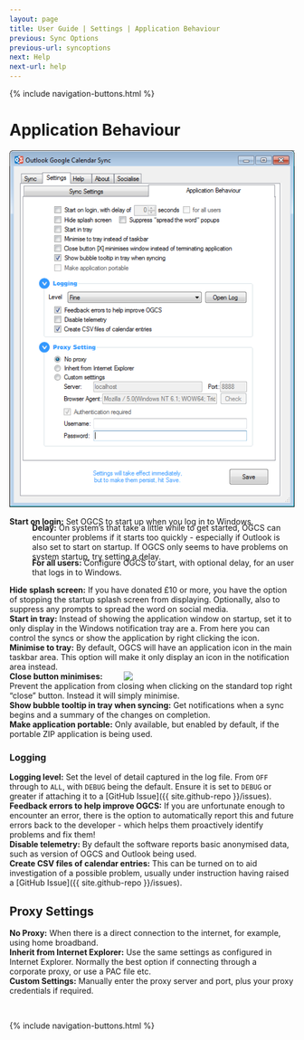 ```yaml
---
layout: page
title: User Guide | Settings | Application Behaviour
previous: Sync Options
previous-url: syncoptions
next: Help
next-url: help
---
```

{% include navigation-buttons.html %}

# Application Behaviour

![Application Behaviour Settings Screenshot](options-appbehaviour.png)

**Start on login:** Set OGCS to start up when you log in to Windows. 
<p style="margin-left:40px;margin-top:-20px"><b>Delay:</b> On system’s that take a little while to get started, OGCS can encounter problems if it starts too quickly - especially if Outlook is also set to start on startup. If OGCS only seems to have problems on system startup, try setting a delay.</p>
<p style="margin-left:40px;margin-top:-20px"><b>For all users:</b> Configure OGCS to start, with optional delay, for an user that logs in to Windows.</p>

**Hide splash screen:** If you have donated £10 or more, you have the option of stopping the startup splash screen from displaying. Optionally, also to suppress any prompts to spread the word on social media.  
**Start in tray:** Instead of showing the application window on startup, set it to only display in the Windows notification tray are  a. From here you can control the syncs or show the application by right clicking the icon.  
**Minimise to tray:** By default, OGCS will have an application icon in the main taskbar area. This option will make it only display an icon in the notification area instead.  
<img src="options-appbehaviour-close.png" align="right" width="60%"/>
**Close button minimises:** Prevent the application from closing when clicking on the standard top right “close” button. Instead it will simply minimise.   
**Show bubble tooltip in tray when syncing:** Get notifications when a sync begins and a summary of the changes on completion.  
**Make application portable:** Only available, but enabled by default, if the portable ZIP application is being used.  

### Logging
**Logging level:** Set the level of detail captured in the log file. From `OFF` through to `ALL`, with `DEBUG` being the default. Ensure it is set to `DEBUG` or greater if attaching it to a [GitHub Issue]({{ site.github-repo }}/issues).  
**Feedback errors to help improve OGCS:** If you are unfortunate enough to encounter an error, there is the option to automatically report this and future errors back to the developer - which helps them proactively identify problems and fix them!  
**Disable telemetry:** By default the software reports basic anonymised data, such as version of OGCS and Outlook being used.  
**Create CSV files of calendar entries:** This can be turned on to aid investigation of a possible problem, usually under instruction having raised a [GitHub Issue]({{ site.github-repo }}/issues).  

## Proxy Settings
**No Proxy:** When there is a direct connection to the internet, for example, using home broadband.  
**Inherit from Internet Explorer:** Use the same settings as configured in Internet Explorer. Normally the best option if connecting through a corporate proxy, or use a PAC file etc.  
**Custom Settings:** Manually enter the proxy server and port, plus your proxy credentials if required.


<p>&nbsp;</p>
{% include navigation-buttons.html %}
<p>&nbsp;</p>
